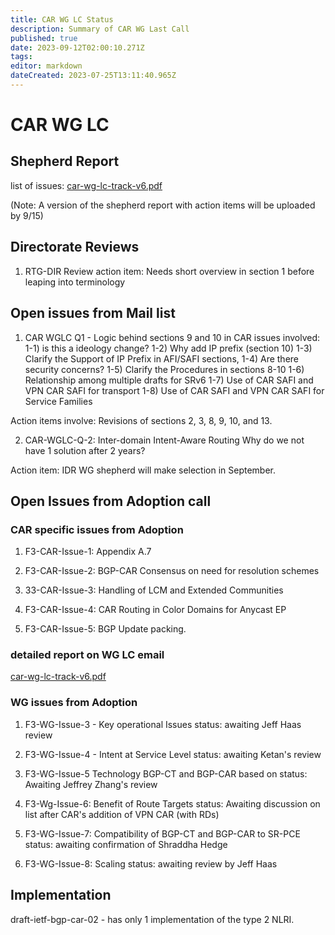 ```yaml
---
title: CAR WG LC Status 
description: Summary of CAR WG Last Call 
published: true
date: 2023-09-12T02:00:10.271Z
tags: 
editor: markdown
dateCreated: 2023-07-25T13:11:40.965Z
---
```


# CAR WG LC 

## Shepherd Report 
list of issues:  [car-wg-lc-track-v6.pdf](/idr/idr/car-wg-lc-track-v6.pdf)

(Note: A version of the shepherd report with action items will be uploaded by 9/15) 

## Directorate Reviews
1. RTG-DIR Review 
action item: Needs short overview in section 1 before leaping into terminology

## Open issues from Mail list 
1. CAR WGLC Q1 - Logic behind sections 9 and 10 in CAR 
  issues involved: 
    1-1) is this a ideology change? 
    1-2) Why add IP prefix (section 10) 
    1-3) Clarify the Support of IP Prefix in AFI/SAFI sections, 
    1-4) Are there security concerns?
    1-5) Clarify the Procedures in sections 8-10
    1-6) Relationship among multiple drafts for SRv6 
    1-7) Use of CAR SAFI and VPN CAR SAFI for transport
    1-8) Use of CAR SAFI and VPN CAR SAFI for Service Families 

Action items involve: Revisions of sections 2, 3, 8, 9, 10, and 13. 

 2. CAR-WGLC-Q-2: Inter-domain Intent-Aware Routing 
  Why do we not have 1 solution after 2 years? 
 
 Action item: IDR WG shepherd will make selection 
 in September. 
 
 ## Open Issues from Adoption call
 ### CAR specific issues from Adoption  
 1. F3-CAR-Issue-1: Appendix A.7 
 2. F3-CAR-Issue-2: BGP-CAR Consensus on need for resolution schemes

 3. 33-CAR-Issue-3: Handling of LCM and Extended Communities
 4. F3-CAR-Issue-4: CAR Routing in Color Domains for Anycast EP
 5. F3-CAR-Issue-5: BGP Update packing. 

### detailed report on WG LC email
[car-wg-lc-track-v6.pdf](/idr/idr/car-wg-lc-track-v6.pdf)


### WG issues from Adoption 
1. F3-WG-Issue-3 - Key operational Issues
status: awaiting Jeff Haas review

2. F3-WG-Issue-4 - Intent at Service Level 
status: awaiting Ketan's review

3. F3-WG-Issue-5 Technology BGP-CT and BGP-CAR based on 
status: Awaiting Jeffrey Zhang's review 

4. F3-Wg-Issue-6: Benefit of Route Targets
status: Awaiting discussion on list after CAR's 
addition of VPN CAR (with RDs)

5. F3-WG-Issue-7: Compatibility of BGP-CT and BGP-CAR to SR-PCE
status: awaiting confirmation of Shraddha Hedge 

6. F3-WG-Issue-8: Scaling 
status: awaiting review by Jeff Haas 

## Implementation

draft-ietf-bgp-car-02 - has only 1 implementation of the 
type 2 NLRI.  

###

